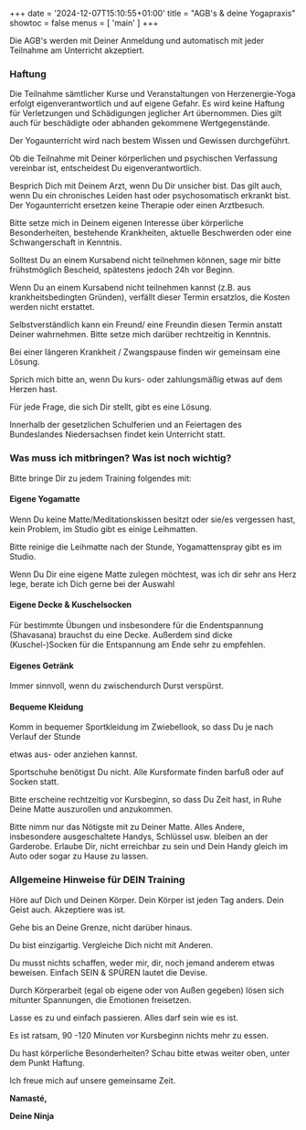 +++
date = '2024-12-07T15:10:55+01:00'
title = "AGB's & deine Yogapraxis"
showtoc = false
menus = [ 'main' ]
+++

Die AGB's werden mit Deiner Anmeldung und automatisch mit jeder Teilnahme am Unterricht akzeptiert.

### Haftung

Die Teilnahme sämtlicher Kurse und Veranstaltungen von Herzenergie-Yoga erfolgt eigenverantwortlich und auf eigene Gefahr. Es wird keine Haftung für Verletzungen und Schädigungen jeglicher Art übernommen. Dies gilt auch für beschädigte oder abhanden gekommene Wertgegenstände.

Der Yogaunterricht wird nach bestem Wissen und Gewissen durchgeführt.

Ob die Teilnahme mit Deiner körperlichen und psychischen Verfassung vereinbar ist, entscheidest Du eigenverantwortlich.

Besprich Dich mit Deinem Arzt, wenn Du Dir unsicher bist. Das gilt auch, wenn Du ein chronisches Leiden hast oder psychosomatisch erkrankt bist. Der Yogaunterricht ersetzen keine Therapie oder einen Arztbesuch.

Bitte setze mich in Deinem eigenen Interesse über körperliche Besonderheiten, bestehende Krankheiten, aktuelle Beschwerden oder eine Schwangerschaft in Kenntnis.

Solltest Du an einem Kursabend nicht teilnehmen können, sage mir bitte frühstmöglich Bescheid, spätestens jedoch 24h vor Beginn.

Wenn Du an einem Kursabend nicht teilnehmen kannst (z.B. aus krankheitsbedingten Gründen), verfällt dieser Termin ersatzlos, die Kosten werden nicht erstattet.

Selbstverständlich kann ein Freund/ eine Freundin diesen Termin anstatt Deiner wahrnehmen. Bitte setze mich darüber rechtzeitig in Kenntnis.

Bei einer längeren Krankheit / Zwangspause finden wir gemeinsam eine Lösung.

Sprich mich bitte an, wenn Du kurs- oder zahlungsmäßig etwas auf dem Herzen hast.

Für jede Frage, die sich Dir stellt, gibt es eine Lösung.

Innerhalb der gesetzlichen Schulferien und an Feiertagen des Bundeslandes Niedersachsen findet kein Unterricht statt.

### Was muss ich mitbringen? Was ist noch wichtig?

Bitte bringe Dir zu jedem Training folgendes mit:

#### Eigene Yogamatte

Wenn Du keine Matte/Meditationskissen besitzt oder sie/es vergessen hast, kein Problem, im Studio gibt es einige Leihmatten.

Bitte reinige die Leihmatte nach der Stunde, Yogamattenspray gibt es im Studio.

Wenn Du Dir eine eigene Matte zulegen möchtest, was ich dir sehr ans Herz lege, berate ich Dich gerne bei der Auswahl

#### Eigene Decke & Kuschelsocken

Für bestimmte Übungen und insbesondere für die Endentspannung (Shavasana) brauchst du eine Decke. Außerdem sind dicke (Kuschel-)Socken für die Entspannung am Ende sehr zu empfehlen.

#### Eigenes Getränk

Immer sinnvoll, wenn du zwischendurch Durst verspürst.

#### Bequeme Kleidung

Komm in bequemer Sportkleidung im Zwiebellook, so dass Du je nach Verlauf der Stunde

etwas aus- oder anziehen kannst.

Sportschuhe benötigst Du nicht. Alle Kursformate finden barfuß oder auf Socken statt.

Bitte erscheine rechtzeitig vor Kursbeginn, so dass Du Zeit hast, in Ruhe Deine Matte auszurollen und anzukommen.

Bitte nimm nur das Nötigste mit zu Deiner Matte. Alles Andere, insbesondere ausgeschaltete Handys, Schlüssel usw. bleiben an der Garderobe. Erlaube Dir, nicht erreichbar zu sein und Dein Handy gleich im Auto oder sogar zu Hause zu lassen.

### Allgemeine Hinweise für DEIN Training

Höre auf Dich und Deinen Körper. Dein Körper ist jeden Tag anders. Dein Geist auch. Akzeptiere was ist.

Gehe bis an Deine Grenze, nicht darüber hinaus.

Du bist einzigartig. Vergleiche Dich nicht mit Anderen.

Du musst nichts schaffen, weder mir, dir, noch jemand anderem etwas beweisen. Einfach SEIN & SPÜREN lautet die Devise.

Durch Körperarbeit (egal ob eigene oder von Außen gegeben) lösen sich mitunter Spannungen, die Emotionen freisetzen.

Lasse es zu und einfach passieren. Alles darf sein wie es ist.

Es ist ratsam, 90 -120 Minuten vor Kursbeginn nichts mehr zu essen.

Du hast körperliche Besonderheiten? Schau bitte etwas weiter oben, unter dem Punkt Haftung.

Ich freue mich auf unsere gemeinsame Zeit.

**Namasté,**

**Deine Ninja**
